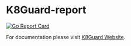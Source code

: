 # K8Guard-report
[![Go Report Card](https://goreportcard.com/badge/github.com/k8guard/k8guard-report)](https://goreportcard.com/report/github.com/k8guard/k8guard-report)

For documentation please visit [K8Guard Website](https://k8guard.github.io/).
